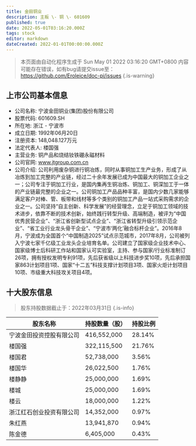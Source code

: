 ```yaml
---
title: 金田铜业
description: 主板 \- 铜 \- 601609
published: true
date: 2022-05-01T03:16:20.000Z
tags: stock
editor: markdown
dateCreated: 2022-01-01T00:00:00.000Z
---
```


> 本页面由自动化程序生成于 Sun May 01 2022 03:16:20 GMT+0800
> 内容可能存在错误，如有bug请提交issue至：https://github.com/Eroleice/doc-pi/issues
{.is-warning}

## 上市公司基本信息
- 公司名称: 宁波金田铜业(集团)股份有限公司
- 股票代码: 601609.SH
- 所在地: 浙江 - 宁波市
- 成立日期: 1992年06月20日
- 注册资本: 148,048.127万元
- 法定代表人: 楼国强
- 主营业务: 铜产品和烧结钕铁硼永磁材料
- 公司官网: www.jtgroup.com.cn
- 公司介绍: 公司利用废杂铜进行铜冶炼，同时从事铜加工生产业务，形成了从冶炼到加工完整的产业链，经过二十余年发展已成为中国最大的铜加工企业之一；公司专注于铜加工行业，是国内集再生铜冶炼、铜加工、铜深加工于一体的产业链最完整的企业之一。公司铜加工产品品种丰富，是国内少数几家能够满足客户对棒、管、板带和线材等多个类别的铜加工产品一站式采购需求的企业之一。公司坚持“自主创新、科学发展”的经营理念，立足于铜加工领域的技术进步，依靠不断的技术创新，始终践行转型升级、高端制造，被评为“中国优秀民营企业”、“浙江省创新型试点企业”、“浙江省转型升级引领示范企业”、“省工业行业龙头骨干企业”、“宁波市‘两化’融合标杆企业”。2016年8月，宁波成为全国首个“中国制造2025”试点示范城市，2017年8月，公司被列入宁波七家千亿级工业龙头企业培育名单。公司建立了国家级企业技术中心、国家级博士后科研工作站和国家认可实验室，主持、参与国家/行业标准制订26项，拥有授权发明专利91项，先后获省级以上科技进步奖10项，先后承担国家863计划项目1项、国家“十二五”科技支撑计划项目3项、国家火炬计划项目10项、市级重大科技攻关项目4项。


## 十大股东信息
> 股东持股数据截止于：2022年03月31日
{.is-info}

| 股东名称 | 持股数量（股） | 持股比例 |
| --- | --- | --- |
| 宁波金田投资控股有限公司 | 416,552,000 | 28.14% |
| 楼国强 | 322,115,500 | 21.76% |
| 楼国君 | 52,738,000 | 3.56% |
| 楼国华 | 26,022,500 | 1.76% |
| 楼静静 | 25,000,000 | 1.69% |
| 楼城 | 25,000,000 | 1.69% |
| 楼云 | 18,000,000 | 1.22% |
| 浙江红石创业投资有限公司 | 14,352,000 | 0.97% |
| 朱红燕 | 13,941,870 | 0.94% |
| 陈金德 | 6,405,000 | 0.43% |




